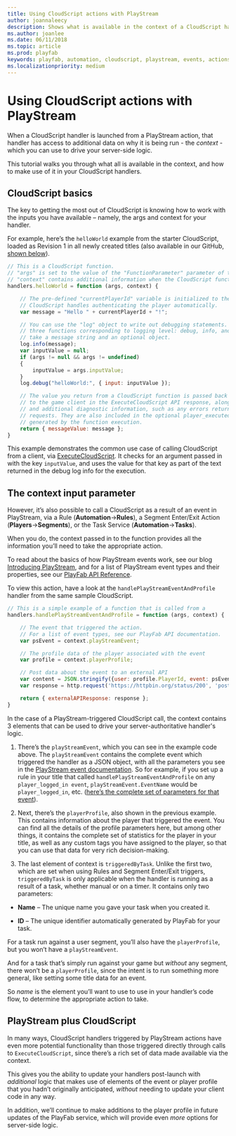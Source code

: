 ```yaml
---
title: Using CloudScript actions with PlayStream
author: joannaleecy
description: Shows what is available in the context of a CloudScript handler launched from a PlayStream action, and how to make use of it.
ms.author: joanlee
ms.date: 06/11/2018
ms.topic: article
ms.prod: playfab
keywords: playfab, automation, cloudscript, playstream, events, actions
ms.localizationpriority: medium
---
```


# Using CloudScript actions with PlayStream

When a CloudScript handler is launched from a PlayStream action, that handler has access to additional data on why it is being run - the *context* - which you can use to drive your server-side logic.

This tutorial walks you through what all is available in the context, and how to make use of it in your CloudScript handlers.

## CloudScript basics

The key to getting the most out of CloudScript is knowing how to work with the inputs you have available – namely, the args and context for your handler.

For example, here’s the `helloWorld` example from the starter CloudScript, loaded as Revision 1 in all newly created titles (also available in our GitHub, [shown below](https://github.com/PlayFab/CloudScriptSamples/tree/master/BasicSample)).

```javascript
// This is a CloudScript function.
// "args" is set to the value of the "FunctionParameter" parameter of the ExecuteCloudScript API.
// "context" contains additional information when the CloudScript function is called from a PlayStream action.
handlers.helloWorld = function (args, context) {

    // The pre-defined "currentPlayerId" variable is initialized to the PlayFab ID of the player logged-in on the game client.
    // CloudScript handles authenticating the player automatically.
    var message = "Hello " + currentPlayerId + "!";

    // You can use the "log" object to write out debugging statements. It has
    // three functions corresponding to logging level: debug, info, and error. These functions
    // take a message string and an optional object.
    log.info(message);
    var inputValue = null;
    if (args != null && args != undefined)
    {
        inputValue = args.inputValue;
    }
    log.debug("helloWorld:", { input: inputValue });

    // The value you return from a CloudScript function is passed back
    // to the game client in the ExecuteCloudScript API response, along with any log statements
    // and additional diagnostic information, such as any errors returned by API calls or external HTTP
    // requests. They are also included in the optional player_executed_cloudscript PlayStream event
    // generated by the function execution.
    return { messageValue: message };
}
```

This example demonstrates the common use case of calling CloudScript from a client, via [ExecuteCloudScript](xref:titleid.playfabapi.com.client.server-sidecloudscript.executecloudscript). It checks for an argument passed in with the key `inputValue`, and uses the value for that key as part of the text returned in the debug log info for the execution.

## The context input parameter

However, it’s also possible to call a CloudScript as a result of an event in PlayStream, via a Rule (**Automation**->**Rules**), a Segment Enter/Exit Action (**Players**->**Segments**), or the Task Service (**Automation**->**Tasks**).

When you do, the context passed in to the function provides all the information you’ll need to take the appropriate action.

To read about the basics of how PlayStream events work, see our blog [Introducing PlayStream](https://blog.playfab.com/blog/introducing-playstream/), and for a list of PlayStream event types and their properties, see our [PlayFab API Reference](../../../api-references/index.md).

To view this action, have a look at the `handlePlayStreamEventAndProfile` handler from the same sample CloudScript.

```javascript
// This is a simple example of a function that is called from a
handlers.handlePlayStreamEventAndProfile = function (args, context) {

    // The event that triggered the action.
    // For a list of event types, see our PlayFab API documentation.
    var psEvent = context.playStreamEvent;

    // The profile data of the player associated with the event
    var profile = context.playerProfile;

    // Post data about the event to an external API
    var content = JSON.stringify({user: profile.PlayerId, event: psEvent.EventName});
    var response = http.request('https://httpbin.org/status/200', 'post', content, 'application/json', null, true);

    return { externalAPIResponse: response };
}
```

In the case of a PlayStream-triggered CloudScript call, the context contains 3 elements that can be used to drive your server-authoritative handler's logic.

1. There’s the `playStreamEvent`, which you can see in the example code above. The `playStreamEvent` contains the complete event which triggered the handler as a JSON object, with all the parameters you see in the [PlayStream event documentation](../../../api-references/events/index.md). So for example, if you set up a rule in your title that called `handlePlayStreamEventAndProfile` on any `player_logged_in event`, `playStreamEvent.EventName` would be `player_logged_in`, etc. ([here’s the complete set of parameters for that event](../../../api-references/events/player-logged-in.md)).

1. Next, there’s the `playerProfile`, also shown in the previous example. This contains information about the player that triggered the event. You can find all the details of the profile parameters here, but among other things, it contains the complete set of statistics for the player in your title, as well as any custom tags you have assigned to the player, so that you can use that data for very rich decision-making.

1. The last element of context is `triggeredByTask`. Unlike the first two, which are set when using Rules and Segment Enter/Exit triggers, `triggeredByTask` is only applicable when the handler is running as a result of a task, whether manual or on a timer. It contains only two parameters:

- **Name** – The unique name you gave your task when you created it.

- **ID** – The unique identifier automatically generated by PlayFab for your task.

For a task run against a user segment, you’ll also have the `playerProfile`, but you won’t have a `playStreamEvent`.

And for a task that’s simply run against your game but *without* any segment, there won’t be a `playerProfile`, since the intent is to run something more general, like setting some title data for an event.

So *name* is the element you’ll want to use to use in your handler’s code flow, to determine the appropriate action to take.

## PlayStream plus CloudScript

In many ways, CloudScript handlers triggered by PlayStream actions have even more potential functionality than those triggered directly through calls to `ExecuteCloudScript`, since there’s a rich set of data made available via the context.

This gives you the ability to update your handlers post-launch with *additional* logic that makes use of elements of the event or player profile that you hadn’t originally anticipated, *without* needing to update your client code in any way.

In addition, we’ll continue to make additions to the player profile in future updates of the PlayFab service, which will provide even *more* options for server-side logic.
